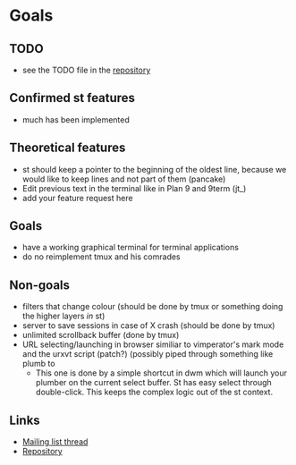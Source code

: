 Goals
=====

TODO
----
* see the TODO file in the [repository](http://git.suckless.org/st/plain/TODO)

Confirmed st features
----------------------
* much has been implemented

Theoretical features
--------------------
* st should keep a pointer to the beginning of the oldest line, because we
  would like to keep lines and not part of them (pancake)
* Edit previous text in the terminal like in Plan 9 and 9term (jt_)
* add your feature request here

Goals
-----
- have a working graphical terminal for terminal applications
- do no reimplement tmux and his comrades

Non-goals
---------
- filters that change colour (should be done by tmux or something doing the
  higher layers *in* st)
- server to save sessions in case of X crash (should be done by tmux)
- unlimited scrollback buffer (done by tmux) 
- URL selecting/launching in browser similiar to vimperator's mark mode and the
  urxvt script (patch?) (possibly piped through something like plumb to
  	- This one is done by a simple shortcut in dwm which will launch your
	  plumber on the current select buffer. St has easy select through
	  double-click. This keeps the complex logic out of the st context.

Links
-----
* [Mailing list thread](http://lists.suckless.org/dev/0908/0868.html)
* [Repository](http://git.suckless.org/st)

